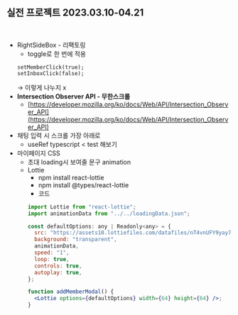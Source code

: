 ## 실전 프로젝트 2023.03.10-04.21

<br />

- RightSideBox - 리팩토링
  - toggle로 한 번에 적용
  ```
  setMemberClick(true);
  setInboxClick(false);
  ```
  → 이렇게 나누지 x
- **Intersection Observer API - 무한스크롤**
  - [https://developer.mozilla.org/ko/docs/Web/API/Intersection_Observer_API](https://developer.mozilla.org/ko/docs/Web/API/Intersection_Observer_API)
- 채팅 입력 시 스크롤 가장 아래로
  - useRef typescript <<HTMLUListElement> test 해보기
- 마이페이지 CSS
  - 초대 loading시 보여줄 문구 animation
  - Lottie
    - npm install react-lottie
    - npm install @types/react-lottie
    - 코드
    ```jsx
    import Lottie from "react-lottie";
    import animationData from "../../loadingData.json";

    const defaultOptions: any | Readonly<any> = {
      src: "https://assets10.lottiefiles.com/datafiles/nT4vnUFY9yay7QI/data.json",
      background: "transparent",
      animationData,
      speed: "1",
      loop: true,
      controls: true,
      autoplay: true,
    };

    function addMemberModal() {
      <Lottie options={defaultOptions} width={64} height={64} />;
    }
    ```
